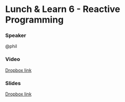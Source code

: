 # Lunch & Learn 6 - Reactive Programming

### Speaker
@phil

### Video
[Dropbox link](https://drive.google.com/open?id=1zql6pwVNgT713Hx1zxKzmfbZ8QMQ7Dyk)

### Slides
[Dropbox link](https://drive.google.com/open?id=1-GuCezdAfzH6gF4em44APdxyY3kst2fh)

